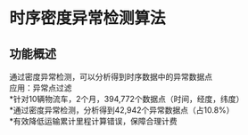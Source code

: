 时序密度异常检测算法
=
功能概述
-
通过密度异常检测，可以分析得到时序数据中的异常数据点<br>
应用：异常点过滤<br>
  *针对10辆物流车，2个月，394,772个数据点（时间，经度，纬度）<br>
  *通过密度异常检测，分析得到42,942个异常数据点（占10.8%）<br>
  *有效降低运输累计里程计算错误，保障合理计费<br>



